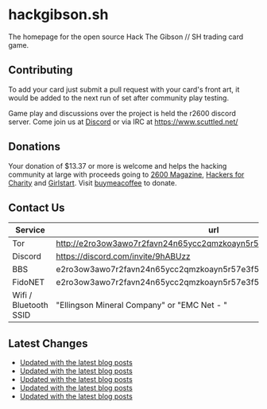 # hackgibson.sh
The homepage for the open source Hack The Gibson // SH trading card game.


## Contributing

To add your card just submit a pull request with your card's front art, it would be added to the next run of set after community play testing.

Game play and discussions over the project is held the r2600 discord server. Come join us at [Discord](https://discord.com/invite/9hABUzz) or via IRC at https://www.scuttled.net/


## Donations

Your donation of $13.37 or more is welcome and helps the hacking community at large with proceeds going to [2600 Magazine](https://2600.com/), [Hackers for Charity](https://hackersforcharity.org) and [Girlstart](https://girlstart.org).  Visit [buymeacoffee](https://www.buymeacoffee.com/hackgibson.sh) to donate.


## Contact Us

Service | url
-|-
Tor | http://e2ro3ow3awo7r2favn24n65ycc2qmzkoayn5r57e3f56nvjwdcgg32ad.onion
Discord | https://discord.com/invite/9hABUzz
BBS | e2ro3ow3awo7r2favn24n65ycc2qmzkoayn5r57e3f56nvjwdcgg32ad.onion:23
FidoNET | e2ro3ow3awo7r2favn24n65ycc2qmzkoayn5r57e3f56nvjwdcgg32ad.onion:24554
Wifi / Bluetooth SSID | "Ellingson Mineral Company" or "EMC Net - <fidonet address>"

## Latest Changes
<!-- BLOG-POST-LIST:START -->
- [Updated with the latest blog posts](https://github.com/DFW2600/hackgibson.sh/commit/5ec36d4e0a496e82fb542086a3d39467d72f4f1e)
- [Updated with the latest blog posts](https://github.com/DFW2600/hackgibson.sh/commit/d2d44f2d724e20a1e8075e5b3683c45e7358c3a1)
- [Updated with the latest blog posts](https://github.com/DFW2600/hackgibson.sh/commit/3a3d3789c059af7c04cb17d326cea9aa1dc777da)
- [Updated with the latest blog posts](https://github.com/DFW2600/hackgibson.sh/commit/19f8f8324efb1aff278b6e8eb5fdb7ddb53e266e)
- [Updated with the latest blog posts](https://github.com/DFW2600/hackgibson.sh/commit/10600cd4df3dc9eefe4ad8085f184223fd653337)
<!-- BLOG-POST-LIST:END -->
